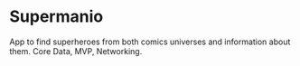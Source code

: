 # Supermanio

App to find superheroes from both comics universes and information about them.
Core Data, MVP, Networking.
